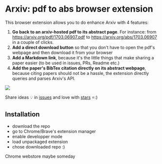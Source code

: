 # Arxiv: pdf to abs browser extension

This browser extension allows you to do enhance Arxiv with 4 features:

1. **Go back to an arxiv-hosted pdf to its abstract page**. For instance: from https://arxiv.org/pdf/1703.06907.pdf to https://arxiv.org/abs/1703.06907 in a couple of clicks.
2. **Add a direct download button** so that you don't have to open the pdf's webpage and then download it from your browser
3. **Add a Markdown link**, because it's the little things that make sharing a paper easier (to be used in issues, PRs, Readme etc.)
4. **Add the paper's BibTex citation directly on its abstract webpage**, because citing papers should not be a hassle, the extension directly queries and parses Arxiv's API.

![](https://github.com/vict0rsch/ArxivTools/blob/master/imgs/demo.gif?raw=true)

Share ideas 💡 in [issues](https://github.com/vict0rsch/ArxivTools/issues) and love with [stars](https://github.com/vict0rsch/ArxivTools/stargazers) ⭐️:)

## Installation

* download the repo
* go to Chrome/Brave's extension manager
* enable developper mode
* load unpackaged extension
* chose downloaded repo :)

Chrome webstore maybe someday
